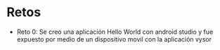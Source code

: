 # Retos
- Reto 0: Se creo una aplicación Hello World con android studio y fue expuesto por medio de un dispositivo movil con la aplicación vysor
